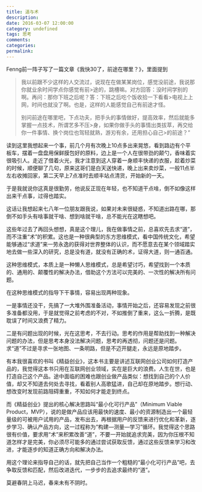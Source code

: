 ```yaml
---
title: 道与术
description:
date: 2016-03-07 12:00:00
category: undefined
tags: 思考
comments:
categories:
permalink:
---
```



Fenng前一阵子写了一篇文章《我快30了，前途在哪里？》，里面提到

>我以前跟不少这样的人交流过，说现在在做某某岗位，感觉没前途，我说那你就业余时间学点你感觉有前>途的，跳槽嘛。对方回答：没时间学别的啊。再问：那你下班之后呢？答：下班之后吃个饭收拾一下看看>电视上上网，时间也就没了啊。也是，这样的人能感觉自己有前途才怪。
> 
> 
>别问前途在哪里吧，下点功夫，把手头的事情做好，提高效率，然后就能多掌握一点技术，所谓艺多不压>身，如果你做手头的事情出类拔萃，再交给你一件事情、换个岗位也驾轻就熟，游刃有余，还用担心自己>的前途？”

<!--more-->

读到这里我想起来一个事，前几个月有次晚上10点多出来晃悠，看到路边有个平板车，摆着一盘盘用保鲜膜包好的原料，边上是一个人在很带劲的颠勺，香味着实很吸引人。走近了借着火光，我才注意到这人穿着一身顺丰快递的衣服，趁着炒菜的时候，顺便聊了几句，原来这哥们是白天送快递，晚上出来卖炒菜，一般11点半左右收摊回家，第二天早上7点准时去顺丰站点清货，开始新的一天。

于是我就说你这真是很勤劳，他说反正现在年轻，也不知道干点啥，倒不如像这样出来干点事，过得也踏实。

这话让我想起来七八年一位朋友跟我说，如果对未来很疑惑，不知道出路在哪，那倒不如手头有啥事就干啥、想到啥就干啥，总不能光在这瞎想吧。

这些年过去了再回头想想，真是这个理儿，我在做事情之前，总喜欢先去求“道”，而不注重“术”的积累。这也是一种很典型的东方思维模式，看中国传统文化，希望能够通过“求道”来一劳永逸的获得对世界整体的认识，而不愿意去在某个领域踏实地去做一些深入的研究，总是没有道，就没有正确的术，证得大道，则一通百通。

这种思维模式，本质上是一种懒人思维模式，总是希望讨巧，希望找到一个本质的、通用的、颠覆性的解决办法，借助这个方法可以完美的、一次性的解决所有问题。

在这种思维模式的指导下干事情，容易出现两种现象。

一是事情还没干，先搞了一大堆外围准备活动，事情开始之后，还容易发现之前很多准备都没用，于是就觉得之前考虑的不对，不如推倒了重来，这么一折腾，是既耽误了时间又浪费了精力。

二是有问题出现的时候，光在这思考，不去行动。思考的作用是帮助找到一种解决问题的办法，但是思考本身没法解决问题，思考的再透彻，问题还是问题。求“道”不过是寻求一张地图、一条明路，但是不迈开腿走，永远是原地踏步。

有本我很喜欢的书叫《精益创业》，这本书主要是讲述互联网创业公司如何打造产品的，我觉得这本书只用在互联网创业领域，实在是巨大的浪费。人生在世，也是打造自己这个产品。途中面临的困难也跟创业做产品类似：想找到自己的个人价值，却又不知道去何处去寻找，看着别人高歌猛进，自己却在原地踏步。想行动、想改变时发现前路阻碍重重，不知如何才能走到终点。

而《精益创业》提出的核心解决思路叫“最小化可行产品”（Minimum Viable Product，MVP），说的是做产品应该用最快的速度、最小的资源制造出一个最轻量级的可被用户试用的产品，发布出去，再根据用户的反馈来进行优化和革新，逐步学习、确认产品方向，这一过程称为“构建—测量—学习”循环。我觉得这个思路很有价值，要求用“术”来积累改善“道”，不要一开始就追求完美，因为你压根不知道怎样才是完美，你必须尽可能多的通过尝试获取反馈，通过这些反馈来学习和改进，才能逐步的知道正确方向和解决办法。

用这个理论来指导自己的话，就先把自己当作一个粗糙的“最小化可行产品”吧，去争取反馈和匹配，然后改进迭代，一步步的去追求最终的“道”。

莫避春阴上马迟，春来未有不阴时。

